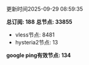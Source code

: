 更新时间2025-09-29 08:59:35

**总订阅: 188**
**总节点: 33855**
- vless节点: 8481
- hysteria2节点: 13

**google ping有效节点: 134**
